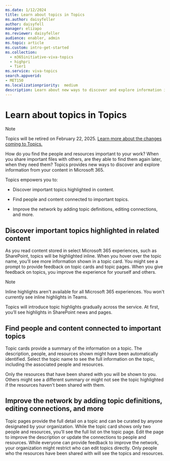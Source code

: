 ```yaml
---
ms.date: 1/12/2024
title: Learn about topics in Topics
ms.author: daisyfeller
author: daisyfell
manager: elizapo
ms.reviewer: daisyfeller
audience: enabler, admin
ms.topic: article
ms.custom: intro-get-started
ms.collection:
  - m365initiative-viva-topics
  - highpri
  - Tier1
ms.service: viva-topics 
search.appverid:
- MET150   
ms.localizationpriority:  medium
description: Learn about new ways to discover and explore information in Topics.
---
```


# Learn about topics in Topics

> [!NOTE]
> Topics will be retired on February 22, 2025. [Learn more about the changes coming to Topics.](changes-coming-to-topics.md)

How do you find the people and resources important to your work? When you share important files with others, are they able to find them again later, when they need them? Topics provides new ways to discover and explore information from your content in Microsoft 365.  

Topics empowers you to:

- Discover important topics highlighted in content.

- Find people and content connected to important topics.

- Improve the network by adding topic definitions, editing connections, and more.

## Discover important topics highlighted in related content

As you read content stored in select Microsoft 365 experiences, such as SharePoint, topics will be highlighted inline. When you hover over the topic name, you’ll see more information shown in a topic card. You might see a prompt to provide feedback on topic cards and topic pages. When you give feedback on topics, you improve the experience for yourself and others.

>[!NOTE]
>Inline highlights aren't available for all Microsoft 365 experiences. You won't currently see inline highlights in Teams.

Topics will introduce topic highlights gradually across the service. At first, you’ll see highlights in SharePoint news and pages.

## Find people and content connected to important topics

Topic cards provide a summary of the information on a topic. The description, people, and resources shown might have been automatically identified. Select the topic name to see the full information on the topic, including the associated people and resources.  

Only the resources that have been shared with you will be shown to you. Others might see a different summary or might not see the topic highlighted if the resources haven't been shared with them.

## Improve the network by adding topic definitions, editing connections, and more

Topic pages provide the full detail on a topic and can be curated by anyone designated by your organization. While the topic card shows only two people and resources, you’ll see the full list on the topic page. Edit the page to improve the description or update the connections to people and resources. While everyone can provide feedback to improve the network, your organization might restrict who can edit topics directly. Only people who the resources have been shared with will see the topics and resources.
